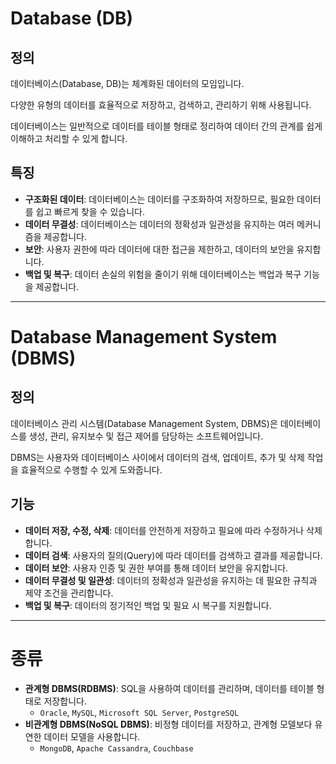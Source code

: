 # Database (DB)

## 정의
데이터베이스(Database, DB)는 체계화된 데이터의 모임입니다. 

다양한 유형의 데이터를 효율적으로 저장하고, 검색하고, 관리하기 위해 사용됩니다.

데이터베이스는 일반적으로 데이터를 테이블 형태로 정리하여 데이터 간의 관계를 쉽게 이해하고 처리할 수 있게 합니다.


## 특징

- **구조화된 데이터**: 데이터베이스는 데이터를 구조화하여 저장하므로, 필요한 데이터를 쉽고 빠르게 찾을 수 있습니다.
- **데이터 무결성**: 데이터베이스는 데이터의 정확성과 일관성을 유지하는 여러 메커니즘을 제공합니다.
- **보안**: 사용자 권한에 따라 데이터에 대한 접근을 제한하고, 데이터의 보안을 유지합니다.
- **백업 및 복구**: 데이터 손실의 위험을 줄이기 위해 데이터베이스는 백업과 복구 기능을 제공합니다.

---

# Database Management System (DBMS)

## 정의
데이터베이스 관리 시스템(Database Management System, DBMS)은 데이터베이스를  생성, 관리, 유지보수 및 접근 제어를 담당하는 소프트웨어입니다. 

DBMS는 사용자와 데이터베이스 사이에서 데이터의 검색, 업데이트, 추가 및 삭제 작업을 효율적으로 수행할 수 있게 도와줍니다.

## 기능

- **데이터 저장, 수정, 삭제**: 데이터를 안전하게 저장하고 필요에 따라 수정하거나 삭제합니다.
- **데이터 검색**: 사용자의 질의(Query)에 따라 데이터를 검색하고 결과를 제공합니다.
- **데이터 보안**: 사용자 인증 및 권한 부여를 통해 데이터 보안을 유지합니다.
- **데이터 무결성 및 일관성**: 데이터의 정확성과 일관성을 유지하는 데 필요한 규칙과 제약 조건을 관리합니다.
- **백업 및 복구**: 데이터의 정기적인 백업 및 필요 시 복구를 지원합니다.

---

# 종류

- **관계형 DBMS(RDBMS)**: SQL을 사용하여 데이터를 관리하며, 데이터를 테이블 형태로 저장합니다. 
    - `Oracle`, `MySQL`, `Microsoft SQL Server`, `PostgreSQL`
- **비관계형 DBMS(NoSQL DBMS)**: 비정형 데이터를 저장하고, 관계형 모델보다 유연한 데이터 모델을 사용합니다. 
    - `MongoDB`, `Apache Cassandra`, `Couchbase`